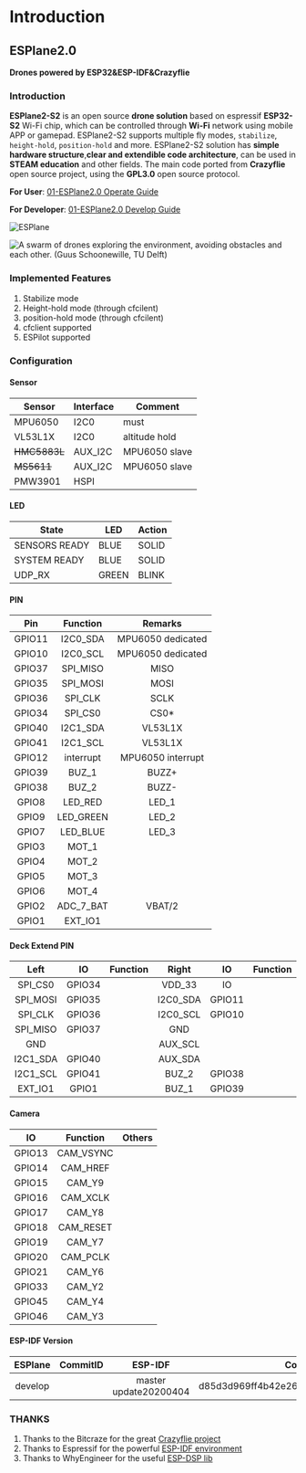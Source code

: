 # Introduction

## ESPlane2.0

**Drones powered by ESP32&ESP-IDF&Crazyflie**

### Introduction

**ESPlane2-S2** is an open source **drone solution** based on espressif **ESP32-S2** Wi-Fi chip, which can be controlled through **Wi-Fi** network using mobile APP or gamepad. ESPlane2-S2 supports multiple fly modes, `stabilize`, `height-hold`, `position-hold` and more. ESPlane2-S2 solution has **simple hardware structure**,**clear and extendible code architecture**, can be used in **STEAM education** and other fields. The main code ported from **Crazyflie** open source project, using the **GPL3.0** open source protocol.

**For User**: [01-ESPlane2.0 Operate Guide](https://qljz1993.gitbook.io/esplane/v/english/operater-guide/00esplane-shang-wei-ji-an-zhuang-zhi-yin)

**For Developer**: [01-ESPlane2.0 Develop Guide](https://qljz1993.gitbook.io/esplane/v/english/developer-guide/00esplane-kai-fa-zhi-yin)

![ESPlane](https://img-blog.csdnimg.cn/20191030202043361.jpg?x-oss-process=image/watermark,type_ZmFuZ3poZW5naGVpdGk,shadow_10,text_aHR0cHM6Ly9ibG9nLmNzZG4ubmV0L3FxXzIwNTE1NDYx,size_16,color_FFFFFF,t_70)

![A swarm of drones exploring the environment, avoiding obstacles and each other. \(Guus Schoonewille, TU Delft\)](https://img-blog.csdnimg.cn/20191030202634944.jpg?x-oss-process=image/watermark,type_ZmFuZ3poZW5naGVpdGk,shadow_10,text_aHR0cHM6Ly9ibG9nLmNzZG4ubmV0L3FxXzIwNTE1NDYx,size_16,color_FFFFFF,t_70)

### Implemented Features

1. Stabilize mode
2. Height-hold mode (through cfcilent)
3. position-hold mode (through cfcilent)
4. cfclient supported
5. ESPilot supported

### Configuration

#### Sensor

| Sensor  | Interface | Comment |
|--|--|--|
| MPU6050 | I2C0 | must |
| VL53L1X | I2C0 | altitude hold  |
| ~~HMC5883L~~  | AUX_I2C | MPU6050 slave |
| ~~MS5611~~  | AUX_I2C | MPU6050 slave |
|PMW3901|	HSPI | | 

#### LED

| State | LED | Action |
|--|--|--|
|SENSORS READY|BLUE|SOLID|
|SYSTEM READY|BLUE|SOLID|
|UDP_RX|GREEN|BLINK|


#### PIN

| Pin | Function | Remarks |
| :---: | :---: | :---: |
| GPIO11 | I2C0_SDA | MPU6050 dedicated|
| GPIO10 | I2C0_SCL | MPU6050 dedicated|
| GPIO37 | SPI_MISO | MISO |
| GPIO35 | SPI_MOSI |MOSI |
| GPIO36 | SPI_CLK|SCLK|
| GPIO34 | SPI_CS0|CS0* |
| GPIO40 | I2C1_SDA|VL53L1X|
| GPIO41 | I2C1_SCL |VL53L1X|
| GPIO12 | interrupt | MPU6050 interrupt |
| GPIO39 |  BUZ_1|BUZZ+ |
| GPIO38 |BUZ_2| BUZZ- | 
| GPIO8 | LED\_RED | LED\_1 |
| GPIO9 | LED\_GREEN | LED\_2 |
| GPIO7 | LED\_BLUE | LED\_3 |
| GPIO3 | MOT\_1 |  |
| GPIO4 | MOT\_2 |  |
| GPIO5 | MOT\_3 |  |
| GPIO6 | MOT\_4 |  |
| GPIO2 | ADC\_7\_BAT | VBAT/2 |
| GPIO1 |EXT_IO1  |  |

#### Deck Extend PIN

| Left | IO |Function | Right | IO |Function|
| :---: | :---: | :---: | :---: | :---: | :---:|
|SPI_CS0  | GPIO34 | | VDD_33 | IO ||
|SPI_MOSI |GPIO35 | |I2C0_SDA |GPIO11| |
| SPI_CLK| GPIO36| | I2C0_SCL|GPIO10 | |
| SPI_MISO|GPIO37 | | GND| | |
| GND| | | AUX_SCL| | |
| I2C1_SDA| GPIO40| | AUX_SDA| | |
| I2C1_SCL|GPIO41 | | BUZ_2|GPIO38 | |
| EXT_IO1| GPIO1| | BUZ_1|GPIO39 | |

#### Camera

| IO | Function | Others |
| :---: | :---: | :---: |
|GPIO13  |  CAM_VSYNC|  |
|GPIO14  |  CAM_HREF|  |
|GPIO15  |  CAM_Y9|  |
|GPIO16  |  CAM_XCLK|  |
|GPIO17  |CAM_Y8  |  |
|GPIO18  |CAM_RESET  |  
|GPIO19  |CAM_Y7  |  |
|GPIO20  |  CAM_PCLK|  |
|GPIO21  |  CAM_Y6|  ||
|GPIO33  |CAM_Y2  |  ||
|GPIO45 |  CAM_Y4| 
|GPIO46  |CAM_Y3  | 

####  ESP-IDF Version

|ESPlane|CommitID| ESP-IDF|CommitID|
| :---: | :---: | :---: | :---: |
|develop||master update20200404|d85d3d969ff4b42e2616fd40973d637ff337fae6|


### THANKS

1. Thanks to the Bitcraze for the great [Crazyflie project](https://www.bitcraze.io/%20)
2. Thanks to Espressif for the powerful [ESP-IDF environment](https://docs.espressif.com/projects/esp-idf/en/latest/esp32s2/get-started/index.html)
3. Thanks to WhyEngineer for the useful [ESP-DSP lib](https://github.com/whyengineer/esp32-lin/tree/master/components/dsp_lib)


